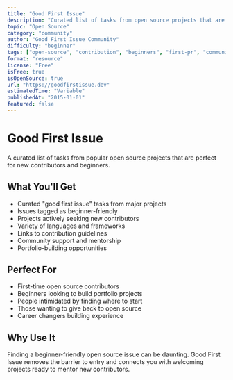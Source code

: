 ```yaml
---
title: "Good First Issue"
description: "Curated list of tasks from open source projects that are perfect for new contributors and beginners"
topic: "Open Source"
category: "community"
author: "Good First Issue Community"
difficulty: "beginner"
tags: ["open-source", "contribution", "beginners", "first-pr", "community"]
format: "resource"
license: "Free"
isFree: true
isOpenSource: true
url: "https://goodfirstissue.dev"
estimatedTime: "Variable"
publishedAt: "2015-01-01"
featured: false
---
```


# Good First Issue

A curated list of tasks from popular open source projects that are perfect for new contributors and beginners.

## What You'll Get
- Curated "good first issue" tasks from major projects
- Issues tagged as beginner-friendly
- Projects actively seeking new contributors
- Variety of languages and frameworks
- Links to contribution guidelines
- Community support and mentorship
- Portfolio-building opportunities

## Perfect For
- First-time open source contributors
- Beginners looking to build portfolio projects
- People intimidated by finding where to start
- Those wanting to give back to open source
- Career changers building experience

## Why Use It
Finding a beginner-friendly open source issue can be daunting. Good First Issue removes the barrier to entry and connects you with welcoming projects ready to mentor new contributors.
